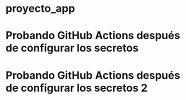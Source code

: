 # proyecto_app
# Probando GitHub Actions después de configurar los secretos
# Probando GitHub Actions después de configurar los secretos 2
